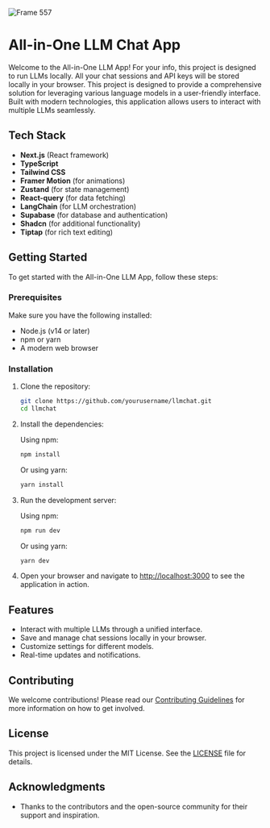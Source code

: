 ![Frame 557](https://github.com/user-attachments/assets/32af8db7-96b7-48a6-8a69-ad63aecf3ed1)

# All-in-One LLM Chat App


Welcome to the All-in-One LLM App! For your info, this project is designed to run LLMs locally. All your chat sessions and API keys will be stored locally in your browser. This project is designed to provide a comprehensive solution for leveraging various language models in a user-friendly interface. Built with modern technologies, this application allows users to interact with multiple LLMs seamlessly.

## Tech Stack

- **Next.js** (React framework)
- **TypeScript**
- **Tailwind CSS**
- **Framer Motion** (for animations)
- **Zustand** (for state management)
- **React-query** (for data fetching)
- **LangChain** (for LLM orchestration)
- **Supabase** (for database and authentication)
- **Shadcn** (for additional functionality)
- **Tiptap** (for rich text editing)

## Getting Started

To get started with the All-in-One LLM App, follow these steps:

### Prerequisites

Make sure you have the following installed:

- Node.js (v14 or later)
- npm or yarn
- A modern web browser

### Installation

1. Clone the repository:

   ```bash
   git clone https://github.com/yourusername/llmchat.git
   cd llmchat
   ```

2. Install the dependencies:

   Using npm:

   ```bash
   npm install
   ```

   Or using yarn:

   ```bash
   yarn install
   ```

3. Run the development server:

   Using npm:

   ```bash
   npm run dev
   ```

   Or using yarn:

   ```bash
   yarn dev
   ```

4. Open your browser and navigate to [http://localhost:3000](http://localhost:3000) to see the application in action.

## Features

- Interact with multiple LLMs through a unified interface.
- Save and manage chat sessions locally in your browser.
- Customize settings for different models.
- Real-time updates and notifications.

## Contributing

We welcome contributions! Please read our [Contributing Guidelines](CONTRIBUTING.md) for more information on how to get involved.

## License

This project is licensed under the MIT License. See the [LICENSE](LICENSE) file for details.

## Acknowledgments

- Thanks to the contributors and the open-source community for their support and inspiration.
